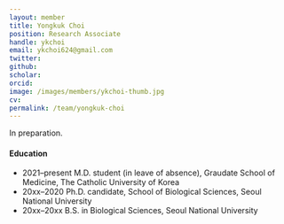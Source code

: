```yaml
---
layout: member
title: Yongkuk Choi
position: Research Associate
handle: ykchoi
email: ykchoi624@gmail.com
twitter: 
github: 
scholar: 
orcid: 
image: /images/members/ykchoi-thumb.jpg
cv: 
permalink: /team/yongkuk-choi
---
```


In preparation.

#### Education

<ul class="chronological">
  <li><span>2021–present</span> M.D. student (in leave of absence), Graudate School of Medicine, The Catholic University of Korea</li>
  <li><span>20xx–2020</span> Ph.D. candidate, School of Biological Sciences, Seoul National University</li>
  <li><span>20xx–20xx</span> B.S. in Biological Sciences, Seoul National University</li>
</ul>
